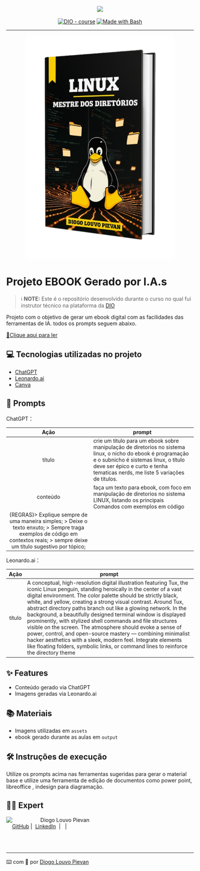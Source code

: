 <p align="center">
    <img width="100" src=".github/assets/banner.png">
</p>


<p align="center">
<a href="https://dio.me/"><img src="https://img.shields.io/badge/DIO-Course-28DA77?logo=youtube" alt="DIO - course"></a>
<a href="https://www.gnu.org/software/bash/" title="Go to Bash homepage"><img src="https://img.shields.io/badge/Prompt-Project-blue?logo=gnu-bash&amp;logoColor=white" alt="Made with Bash"></a></p>

-------


<p align="center">
<img 
    src="./assets/cover.png"
    width="400"  
/>
</p>

# Projeto EBOOK Gerado por I.A.s


 > ℹ️ **NOTE:** Este é o repositório desenvolvido durante o curso no qual fui instrutor técnico na plataforma da [DIO](https://dio.me)

Projeto com o objetivo de gerar um ebook digital com as facilidades das ferramentas de IA. todos os prompts
seguem abaixo.

<a href="https://github.com/felipeAguiarCode/prompts-recipe-to-create-a-ebook/blob/main/output/ebook%20-%20css%20jedi%20output.pdf" title="View PDF now"> 📕Clique aqui para ler</a>

## 💻 Tecnologias utilizadas no projeto

- [ChatGPT](https://chat.openai.com/) 
- [Leonardo.ai](https://leonardo.ai)
- [Canva](https://www.canva.com)

## 🧠 Prompts


ChatGPT：

|   Ação   | prompt                                                                                                                                                                                                                                                                         |
| :------: | ------------------------------------------------------------------------------------------------------------------------------------------------------------------------------------------------------------------------------------------------------------------------------ |
|  título  | crie um titulo para um ebook sobre manipulação de diretorios no sistema linux, o nicho do ebook é programação e o subnicho é sistemas linux, o título deve ser épico e curto e tenha tematicas nerds, me liste 5 variações de titulos.                                                      |
| conteúdo | faça um texto para ebook, com foco em manipulação de diretorios no sistema LINUX, listando os principais Comandos com exemplos em código 
{REGRAS}> Explique sempre de uma maneira simples; > Deixe o texto enxuto; > Sempre traga exemplos de código em contextos reais; > sempre deixe um título sugestivo por tópico; |


Leonardo.ai：

|  Ação  | prompt                                                                                 |
| :----: | -------------------------------------------------------------------------------------- |
| título | A conceptual, high-resolution digital illustration featuring Tux, the iconic Linux penguin, standing heroically in the center of a vast digital environment. The color palette should be strictly black, white, and yellow, creating a strong visual contrast. Around Tux, abstract directory paths branch out like a glowing network. In the background, a beautifully designed terminal window is displayed prominently, with stylized shell commands and file structures visible on the screen. The atmosphere should evoke a sense of power, control, and open-source mastery — combining minimalist hacker aesthetics with a sleek, modern feel. Integrate elements like floating folders, symbolic links, or command lines to reinforce the directory theme|

## ✨ Features

- Conteúdo gerado via ChatGPT
- Imagens geradas via Leonardo.ai

## 📚 Materiais

- Imagens utilizadas em `assets`
- ebook gerado durante as aulas em `output`

## 🛠️ Instruções de execução

Utilize os prompts acima nas ferramentas sugeridas para gerar o material base e utilize uma ferramenta de edição de documentos como power point, libreoffice , indesign para diagramação.

## 👨‍💻 Expert

<p>
    <img 
      align=left 
      margin=10 
      width=80 
      src="https://avatars.githubusercontent.com/u/37452836?v=4"
    />
    <p>&nbsp&nbsp&nbspDiogo Louvo Pievan<br>
    &nbsp&nbsp&nbsp
    <a href="https://github.com/diogolpievan">
    GitHub</a>&nbsp;|&nbsp;
    <a href="www.linkedin.com/in/diogolpievan">LinkedIn</a>
&nbsp;|&nbsp;
&nbsp;|&nbsp;</p>
</p>
<br/><br/>
<p>

---

⌨️ com 💜 por [Diogo Louvo Pievan](https://github.com/diogolpievan)
